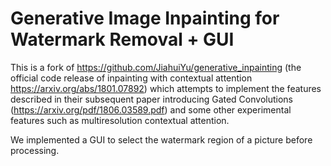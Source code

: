 # Generative Image Inpainting for Watermark Removal + GUI

This is a fork of https://github.com/JiahuiYu/generative_inpainting (the official code release of inpainting with contextual attention https://arxiv.org/abs/1801.07892) which attempts to implement the features described in their subsequent paper introducing Gated Convolutions (https://arxiv.org/pdf/1806.03589.pdf) and some other experimental features such as multiresolution contextual attention.

We implemented a GUI to select the watermark region of a picture before processing.
